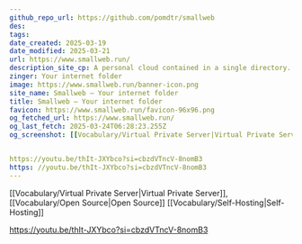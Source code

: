 ```yaml
---
github_repo_url: https://github.com/pomdtr/smallweb
des: 
tags: 
date_created: 2025-03-19
date_modified: 2025-03-21
url: https://www.smallweb.run/
description_site_cp: A personal cloud contained in a single directory.
zinger: Your internet folder
image: https://www.smallweb.run/banner-icon.png
site_name: Smallweb – Your internet folder
title: Smallweb – Your internet folder
favicon: https://www.smallweb.run/favicon-96x96.png
og_fetched_url: https://www.smallweb.run/
og_last_fetch: 2025-03-24T06:28:23.255Z
og_screenshot: [[Vocabulary/Virtual Private Server|Virtual Private Server]], [[Vocabulary/Open Source|Open Source]] [[Vocabulary/Self-Hosting|Self-Hosting]]


https://youtu.be/thIt-JXYbco?si=cbzdVTncV-8nomB3
https: //youtu.be/thIt-JXYbco?si=cbzdVTncV-8nomB3
---
```

[[Vocabulary/Virtual Private Server|Virtual Private Server]], [[Vocabulary/Open Source|Open Source]] [[Vocabulary/Self-Hosting|Self-Hosting]]


https://youtu.be/thIt-JXYbco?si=cbzdVTncV-8nomB3